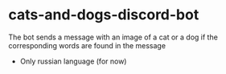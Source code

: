 # cats-and-dogs-discord-bot
The bot sends a message with an image of a cat or a dog if the corresponding words are found in the message
+ Only russian language (for now)
